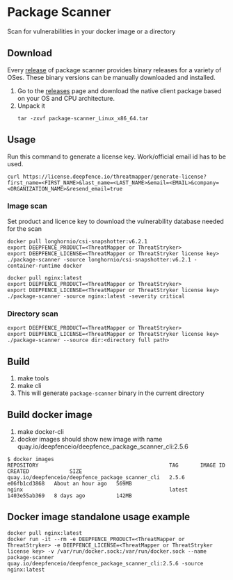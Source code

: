 # Package Scanner

Scan for vulnerabilities in your docker image or a directory

## Download

Every [release](https://github.com/deepfence/package-scanner/releases) of package scanner provides binary releases for a variety of OSes. These binary versions can be manually downloaded and installed.

1. Go to the [releases](https://github.com/deepfence/package-scanner/releases) page and download the native client package based on your OS and CPU architecture.
2. Unpack it
    ```shell
   tar -zxvf package-scanner_Linux_x86_64.tar
    ```

## Usage

Run this command to generate a license key. Work/official email id has to be used.
```shell
curl https://license.deepfence.io/threatmapper/generate-license?first_name=<FIRST_NAME>&last_name=<LAST_NAME>&email=<EMAIL>&company=<ORGANIZATION_NAME>&resend_email=true
```

### Image scan
Set product and licence key to download the vulnerability database needed for the scan 

```shell
docker pull longhornio/csi-snapshotter:v6.2.1
export DEEPFENCE_PRODUCT=<ThreatMapper or ThreatStryker>
export DEEPFENCE_LICENSE=<ThreatMapper or ThreatStryker license key>
./package-scanner -source longhornio/csi-snapshotter:v6.2.1 -container-runtime docker

docker pull nginx:latest
export DEEPFENCE_PRODUCT=<ThreatMapper or ThreatStryker>
export DEEPFENCE_LICENSE=<ThreatMapper or ThreatStryker license key>
./package-scanner -source nginx:latest -severity critical
```

### Directory scan
```shell
export DEEPFENCE_PRODUCT=<ThreatMapper or ThreatStryker>
export DEEPFENCE_LICENSE=<ThreatMapper or ThreatStryker license key>
./package-scanner --source dir:<directory full path>
```

## Build
1. make tools
2. make cli
3. This will generate `package-scanner` binary in the current directory

## Build docker image
1. make docker-cli
2. docker images should show new image with name quay.io/deepfenceio/deepfence_package_scanner_cli:2.5.6
```
$ docker images
REPOSITORY                                          TAG       IMAGE ID       CREATED             SIZE
quay.io/deepfenceio/deepfence_package_scanner_cli   2.5.6     e06fb1cd3868   About an hour ago   569MB
nginx                                               latest    1403e55ab369   8 days ago          142MB
```

## Docker image standalone usage example
```
docker pull nginx:latest
docker run -it --rm -e DEEPFENCE_PRODUCT=<ThreatMapper or ThreatStryker> -e DEEPFENCE_LICENSE=<ThreatMapper or ThreatStryker license key> -v /var/run/docker.sock:/var/run/docker.sock --name package-scanner quay.io/deepfenceio/deepfence_package_scanner_cli:2.5.6 -source nginx:latest
```
